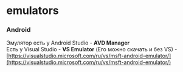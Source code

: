 # emulators

### Android

Эмулятор есть у Android Studio - **AVD Manager**  
Есть у Visual Studio - **VS Emulator** \(Его можно скачать и без VS\) - [https://visualstudio.microsoft.com/ru/vs/msft-android-emulator/](https://visualstudio.microsoft.com/ru/vs/msft-android-emulator/)



